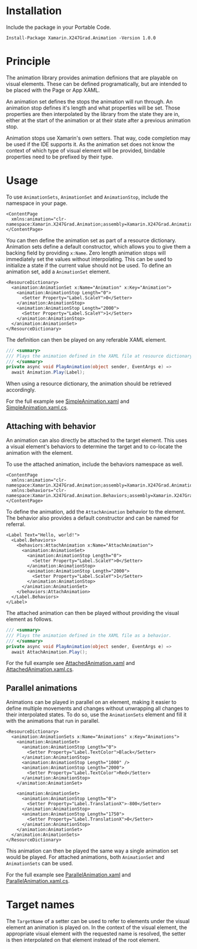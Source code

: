# Installation

Include the package in your Portable Code.

`Install-Package Xamarin.X247Grad.Animation -Version 1.0.0`

# Principle

The animation library provides animation definions that are playable on visual elements. These can be defined programatically, but are intended to be placed with the Page or App XAML.

An animation set defines the stops the animation will run through. An animation stop defines it's length and what properties will be set. Those properties are then interpolated by the library from the state they are in, either at the start of the animation or at their state after a previous animation stop.

Animation stops use Xamarin's own setters. That way, code completion may be used if the IDE supports it. As the animation set does not know the context of which type of visual element will be provided, bindable properties need to be prefixed by their type.

# Usage

To use `AnimationSets`, `AnimationSet` and `AnimationStop`, include the namespace in your page.

```xaml
<ContentPage
  xmlns:animation="clr-namespace:Xamarin.X247Grad.Animation;assembly=Xamarin.X247Grad.Animation">
</ContentPage>
```

You can then define the animation set as part of a resource dictionary. Animation sets define a default constructor, which allows you to give them a backing field by providing `x:Name`. Zero length animation stops will immediately set the values without interpolating. This can be used to initialize a state if the current value should not be used. To define an animation set, add a `AnimationSet` element.

```xaml
<ResourceDictionary>
  <animation:AnimationSet x:Name="Animation" x:Key="Animation">
    <animation:AnimationStop Length="0">
      <Setter Property="Label.ScaleY">0</Setter>
    </animation:AnimationStop>
    <animation:AnimationStop Length="2000">
      <Setter Property="Label.ScaleY">1</Setter>
    </animation:AnimationStop>
  </animation:AnimationSet>
</ResourceDictionary>
```

The definition can then be played on any referable XAML element.

```cs
/// <summary>
/// Plays the animation defined in the XAML file at resource dictionary level.
/// </summary>
private async void PlayAnimation(object sender, EventArgs e) =>
  await Animation.Play(Label);
```

When using a resource dictionary, the animation should be retrieved accordingly.

For the full example see [SimpleAnimation.xaml](Examples/SimpleAnimation.xaml) and [SimpleAnimation.xaml.cs](Examples/SimpleAnimation.xaml.cs).

## Attaching with behavior

An animation can also directly be attached to the target element. This uses a visual element's behaviors to determine the target and to co-locate the animation with the element.

To use the attached animation, include the behaviors namespace as well.

```xaml
<ContentPage
  xmlns:animation="clr-namespace:Xamarin.X247Grad.Animation;assembly=Xamarin.X247Grad.Animation"
  xmlns:behaviors="clr-namespace:Xamarin.X247Grad.Animation.Behaviors;assembly=Xamarin.X247Grad.Animation">
</ContentPage>
```

To define the animation, add the `AttachAnimation` behavior to the element. The behavior also provides a default constructor and can be named for referral.

```xaml
<Label Text="Hello, world!">
  <Label.Behaviors>
    <behaviors:AttachAnimation x:Name="AttachAnimation">
      <animation:AnimationSet>
        <animation:AnimationStop Length="0">
          <Setter Property="Label.ScaleY">0</Setter>
        </animation:AnimationStop>
        <animation:AnimationStop Length="2000">
          <Setter Property="Label.ScaleY">1</Setter>
        </animation:AnimationStop>
      </animation:AnimationSet>
    </behaviors:AttachAnimation>
  </Label.Behaviors>
</Label>
```

The attached animation can then be played without providing the visual element as follows.

```cs
/// <summary>
/// Plays the animation defined in the XAML file as a behavior.
/// </summary>
private async void PlayAnimation(object sender, EventArgs e) =>
  await AttachAnimation.Play();
```

For the full example see [AttachedAnimation.xaml](Examples/AttachedAnimation.xaml) and [AttachedAnimation.xaml.cs](Examples/AttachedAnimation.xaml.cs).

## Parallel animations

Animations can be played in parallel on an element, making it easier to define multiple movements and changes without unwrapping all changes to their interpolated states. To do so, use the `AnimationSets` element and fill it with the animations that run in parallel.

```xaml
<ResourceDictionary>
  <animation:AnimationSets x:Name="Animations" x:Key="Animations">
    <animation:AnimationSet>
      <animation:AnimationStop Length="0">
        <Setter Property="Label.TextColor">Black</Setter>
      </animation:AnimationStop>
      <animation:AnimationStop Length="1000" />
      <animation:AnimationStop Length="2000">
        <Setter Property="Label.TextColor">Red</Setter>
      </animation:AnimationStop>
    </animation:AnimationSet>

    <animation:AnimationSet>
      <animation:AnimationStop Length="0">
        <Setter Property="Label.TranslationX">-800</Setter>
      </animation:AnimationStop>
      <animation:AnimationStop Length="1750">
        <Setter Property="Label.TranslationX">0</Setter>
      </animation:AnimationStop>
    </animation:AnimationSet>
  </animation:AnimationSets>
</ResourceDictionary>
```

This animation can then be played the same way a single animation set would be played. For attached animations, both `AnimationSet` and `AnimationSets` can be used.

For the full example see [ParallelAnimation.xaml](Examples/ParallelAnimation.xaml) and [ParallelAnimation.xaml.cs](Examples/ParallelAnimation.xaml.cs).


# Target names

The `TargetName` of a setter can be used to refer to elements under the visual element an animation is played on. In the context of the visual element, the appropriate visual element with the requested name is resolved, the setter is then interpolated on that element instead of the root element.
